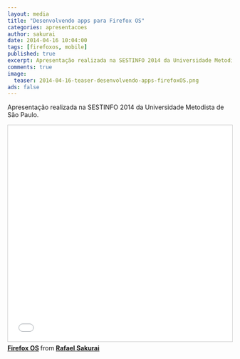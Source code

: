 ```yaml
---
layout: media
title: "Desenvolvendo apps para Firefox OS"
categories: apresentacoes
author: sakurai
date: 2014-04-16 10:04:00
tags: [firefoxos, mobile]
published: true
excerpt: Apresentação realizada na SESTINFO 2014 da Universidade Metodista de São Paulo.
comments: true
image:
  teaser: 2014-04-16-teaser-desenvolvendo-apps-firefoxOS.png
ads: false
---
```


Apresentação realizada na SESTINFO 2014 da Universidade Metodista de São Paulo.

<iframe src="//www.slideshare.net/slideshow/embed_code/key/nT5oM1YBOJobq3" width="595" height="485" frameborder="0" marginwidth="0" marginheight="0" scrolling="no" style="border:1px solid #CCC; border-width:1px; margin-bottom:5px; max-width: 100%;" allowfullscreen> </iframe> <div style="margin-bottom:5px"> <strong> <a href="//www.slideshare.net/rafaelsakurai/firefox-os-33010892" title="Firefox OS" target="_blank">Firefox OS</a> </strong> from <strong><a href="//www.slideshare.net/rafaelsakurai" target="_blank">Rafael Sakurai</a></strong> </div>
